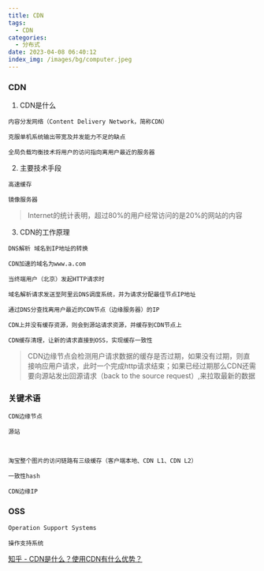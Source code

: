 ```yaml
---
title: CDN
tags:
  - CDN
categories:
  - 分布式
date: 2023-04-08 06:40:12
index_img: /images/bg/computer.jpeg
---
```



### CDN

1. CDN是什么
```
内容分发网络（Content Delivery Network，简称CDN）

克服单机系统输出带宽及并发能力不足的缺点

全局负载均衡技术将用户的访问指向离用户最近的服务器
```

2. 主要技术手段
```
高速缓存

镜像服务器
```

> Internet的统计表明，超过80%的用户经常访问的是20%的网站的内容


3. CDN的工作原理

```
DNS解析 域名到IP地址的转换

CDN加速的域名为www.a.com

当终端用户（北京）发起HTTP请求时

域名解析请求发送至阿里云DNS调度系统，并为请求分配最佳节点IP地址

通过DNS分查找离用户最近的CDN节点（边缘服务器）的IP

CDN上并没有缓存资源，则会到源站请求资源，并缓存到CDN节点上

CDN缓存清理，让新的请求直接到OSS，实现缓存一致性
```

> CDN边缘节点会检测用户请求数据的缓存是否过期，如果没有过期，则直接响应用户请求，此时一个完成http请求结束；如果已经过期那么CDN还需要向源站发出回源请求（back to the source request）,来拉取最新的数据

### 关键术语

```
CDN边缘节点

源站



淘宝整个图片的访问链路有三级缓存（客户端本地、CDN L1、CDN L2）

一致性hash

CDN边缘IP
```

### OSS
```
Operation Support Systems

操作支持系统
```


[知乎 - CDN是什么？使用CDN有什么优势？](https://www.zhihu.com/question/36514327?rf=37353035)
